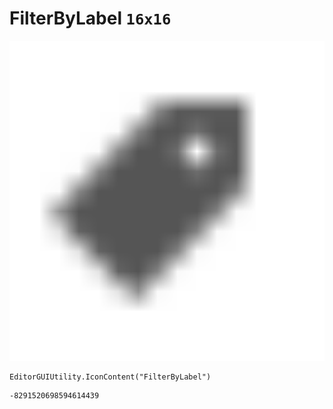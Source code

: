# FilterByLabel `16x16`
<img src="/img/FilterByLabel.png" width=512 height=512>

``` CSharp
EditorGUIUtility.IconContent("FilterByLabel")
```
```
-8291520698594614439
```
